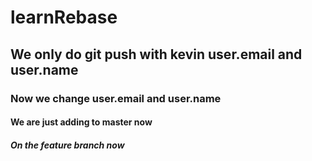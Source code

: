 # learnRebase

## We only do git push with kevin user.email and user.name

### Now we change user.email and user.name

#### We are just adding to master now

##### On the feature branch now
